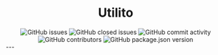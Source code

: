 <div align="center"><h1>Utilito</h1></div>
<div align="center"><img alt="GitHub issues" src="https://img.shields.io/github/issues/Noxxe-0001/Utilito?color=%237298da&style=for-the-badge"> <img alt="GitHub closed issues" src="https://img.shields.io/github/issues-closed-raw/Noxxe-0001/Utilito?color=%237298da&style=for-the-badge"> <img alt="GitHub commit activity" src="https://img.shields.io/github/commit-activity/y/Noxxe-0001/Utilito?color=%237298da&style=for-the-badge"> <img alt="GitHub contributors" src="https://img.shields.io/github/contributors/Noxxe-0001/Utilito?style=for-the-badge"> <img alt="GitHub package.json version" src="https://img.shields.io/github/package-json/v/Noxxe-0001/Utilito?color=%237298da&style=for-the-badge"> </div>
---

